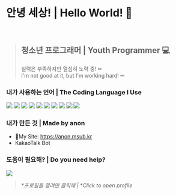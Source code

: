 # 안녕 세상! | Hello World! 👋
<br>

> 청소년 프로그래머 | Youth Programmer 💻
> --------
> 실력은 부족하지만 열심히 노력 중! ✏<br>I'm not good at it, but I'm working hard! ✏
### 내가 사용하는 언어 | The Coding Language I Use
<a><img src="https://img.shields.io/badge/HTML-E34F26?style=flat-square&logo=HTML5&logoColor=FFF"/></a>
<a><img src="https://img.shields.io/badge/CSS-1572B6?style=flat-square&logo=CSS3&logoColor=FFF"/></a>
<a><img src="https://img.shields.io/badge/JavaScript-F7DF1E?style=flat-square&logo=JavaScript&logoColor=000"/></a>
<a><img src="https://img.shields.io/badge/Node.js-339933?style=flat-square&logo=Node.js&logoColor=FFF"/></a>
<a><img src="https://img.shields.io/badge/Python-3776AB?style=flat-square&logo=Python&logoColor=FFF"/></a>
<a><img src="https://img.shields.io/badge/C-A8B9CC?style=flat-square&logo=C&logoColor=000"/></a>
<a><img src="https://img.shields.io/badge/React-61DAFB?style=flat-square&logo=React&logoColor=000"/></a>
<a><img src="https://img.shields.io/badge/Java-007396?style=flat-square&logo=Java&logoColor=FFF"/></a>
<a><img src="https://img.shields.io/badge/JSON-000?style=flat-square&logo=JSON&logoColor=FFF"/></a>
<a><img src="https://img.shields.io/badge/PHP-777BB4?style=flat-square&logo=PHP&logoColor=FFF"/></a>
### 내가 만든 것 | Made by anon
 * 🔗My Site: <https://anon.msub.kr>
 * KakaoTalk Bot
### 도움이 필요해? | Do you need help?
<a href="https://open.kakao.com/me/anon_js"><img src="https://img.shields.io/badge/KakaoTalk-FFCD00?style=flat-square&logo=KakaoTalk&logoColor=000"/></a>
> *\*프로필을 열려면 클릭해 | \*Click to open profile*
